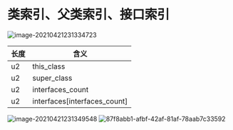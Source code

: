 # 类索引、父类索引、接口索引

![image-20210421231334723](https://gitee.com/vectorx/ImageCloud/raw/master/img/20210421231334.png)

| 长度 | 含义                         |
| ---- | ---------------------------- |
| u2   | this_class                   |
| u2   | super_class                  |
| u2   | interfaces_count             |
| u2   | interfaces[interfaces_count] |

![image-20210421231349548](https://gitee.com/vectorx/ImageCloud/raw/master/img/20210421231349.png)
![87f8abb1-afbf-42af-81af-78aab7c33592](https://gitee.com/vectorx/ImageCloud/raw/master/img/20210421231400.png)
